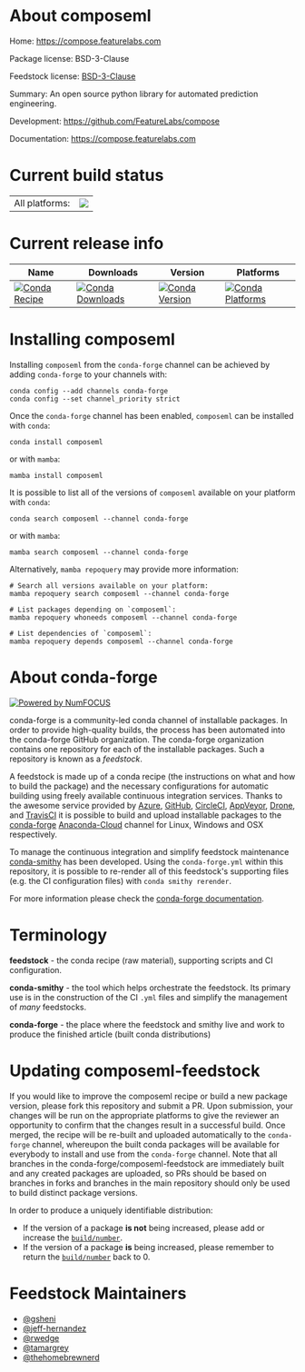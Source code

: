 About composeml
===============

Home: https://compose.featurelabs.com

Package license: BSD-3-Clause

Feedstock license: [BSD-3-Clause](https://github.com/conda-forge/composeml-feedstock/blob/main/LICENSE.txt)

Summary: An open source python library for automated prediction engineering.

Development: https://github.com/FeatureLabs/compose

Documentation: https://compose.featurelabs.com

Current build status
====================


<table><tr><td>All platforms:</td>
    <td>
      <a href="https://dev.azure.com/conda-forge/feedstock-builds/_build/latest?definitionId=10000&branchName=main">
        <img src="https://dev.azure.com/conda-forge/feedstock-builds/_apis/build/status/composeml-feedstock?branchName=main">
      </a>
    </td>
  </tr>
</table>

Current release info
====================

| Name | Downloads | Version | Platforms |
| --- | --- | --- | --- |
| [![Conda Recipe](https://img.shields.io/badge/recipe-composeml-green.svg)](https://anaconda.org/conda-forge/composeml) | [![Conda Downloads](https://img.shields.io/conda/dn/conda-forge/composeml.svg)](https://anaconda.org/conda-forge/composeml) | [![Conda Version](https://img.shields.io/conda/vn/conda-forge/composeml.svg)](https://anaconda.org/conda-forge/composeml) | [![Conda Platforms](https://img.shields.io/conda/pn/conda-forge/composeml.svg)](https://anaconda.org/conda-forge/composeml) |

Installing composeml
====================

Installing `composeml` from the `conda-forge` channel can be achieved by adding `conda-forge` to your channels with:

```
conda config --add channels conda-forge
conda config --set channel_priority strict
```

Once the `conda-forge` channel has been enabled, `composeml` can be installed with `conda`:

```
conda install composeml
```

or with `mamba`:

```
mamba install composeml
```

It is possible to list all of the versions of `composeml` available on your platform with `conda`:

```
conda search composeml --channel conda-forge
```

or with `mamba`:

```
mamba search composeml --channel conda-forge
```

Alternatively, `mamba repoquery` may provide more information:

```
# Search all versions available on your platform:
mamba repoquery search composeml --channel conda-forge

# List packages depending on `composeml`:
mamba repoquery whoneeds composeml --channel conda-forge

# List dependencies of `composeml`:
mamba repoquery depends composeml --channel conda-forge
```


About conda-forge
=================

[![Powered by
NumFOCUS](https://img.shields.io/badge/powered%20by-NumFOCUS-orange.svg?style=flat&colorA=E1523D&colorB=007D8A)](https://numfocus.org)

conda-forge is a community-led conda channel of installable packages.
In order to provide high-quality builds, the process has been automated into the
conda-forge GitHub organization. The conda-forge organization contains one repository
for each of the installable packages. Such a repository is known as a *feedstock*.

A feedstock is made up of a conda recipe (the instructions on what and how to build
the package) and the necessary configurations for automatic building using freely
available continuous integration services. Thanks to the awesome service provided by
[Azure](https://azure.microsoft.com/en-us/services/devops/), [GitHub](https://github.com/),
[CircleCI](https://circleci.com/), [AppVeyor](https://www.appveyor.com/),
[Drone](https://cloud.drone.io/welcome), and [TravisCI](https://travis-ci.com/)
it is possible to build and upload installable packages to the
[conda-forge](https://anaconda.org/conda-forge) [Anaconda-Cloud](https://anaconda.org/)
channel for Linux, Windows and OSX respectively.

To manage the continuous integration and simplify feedstock maintenance
[conda-smithy](https://github.com/conda-forge/conda-smithy) has been developed.
Using the ``conda-forge.yml`` within this repository, it is possible to re-render all of
this feedstock's supporting files (e.g. the CI configuration files) with ``conda smithy rerender``.

For more information please check the [conda-forge documentation](https://conda-forge.org/docs/).

Terminology
===========

**feedstock** - the conda recipe (raw material), supporting scripts and CI configuration.

**conda-smithy** - the tool which helps orchestrate the feedstock.
                   Its primary use is in the construction of the CI ``.yml`` files
                   and simplify the management of *many* feedstocks.

**conda-forge** - the place where the feedstock and smithy live and work to
                  produce the finished article (built conda distributions)


Updating composeml-feedstock
============================

If you would like to improve the composeml recipe or build a new
package version, please fork this repository and submit a PR. Upon submission,
your changes will be run on the appropriate platforms to give the reviewer an
opportunity to confirm that the changes result in a successful build. Once
merged, the recipe will be re-built and uploaded automatically to the
`conda-forge` channel, whereupon the built conda packages will be available for
everybody to install and use from the `conda-forge` channel.
Note that all branches in the conda-forge/composeml-feedstock are
immediately built and any created packages are uploaded, so PRs should be based
on branches in forks and branches in the main repository should only be used to
build distinct package versions.

In order to produce a uniquely identifiable distribution:
 * If the version of a package **is not** being increased, please add or increase
   the [``build/number``](https://docs.conda.io/projects/conda-build/en/latest/resources/define-metadata.html#build-number-and-string).
 * If the version of a package **is** being increased, please remember to return
   the [``build/number``](https://docs.conda.io/projects/conda-build/en/latest/resources/define-metadata.html#build-number-and-string)
   back to 0.

Feedstock Maintainers
=====================

* [@gsheni](https://github.com/gsheni/)
* [@jeff-hernandez](https://github.com/jeff-hernandez/)
* [@rwedge](https://github.com/rwedge/)
* [@tamargrey](https://github.com/tamargrey/)
* [@thehomebrewnerd](https://github.com/thehomebrewnerd/)

